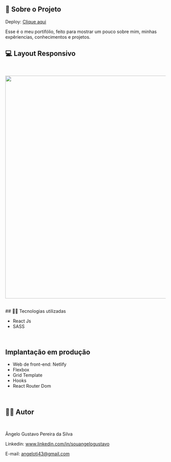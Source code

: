 ## 🔗 Sobre o Projeto

Deploy:  [Clique aqui](https://angelogustavo-portifolio.netlify.app/)

<p>
Esse é o meu portifólio, feito para mostrar um pouco sobre mim, minhas expêriencias, conhecimentos e projetos. 
</p>


## 💻 Layout Responsivo
<br>
<p align='center'>
<img width='700' src='/src/gifs-demo/videonovo.gif'>
</p>

<br>
## 🧑‍💻 Tecnologias utilizadas
<br>

- React Js
- SASS
<br>

## Implantação em produção

- Web de front-end: Netlify
- Flexbox
- Grid Template
- Hooks
- React Router Dom
<br>

## 🧑‍💻 Autor
<br>

Ângelo Gustavo Pereira da Silva

Linkedin: www.linkedin.com/in/souangelogustavo

E-mail: angelotj43@gmail.com
